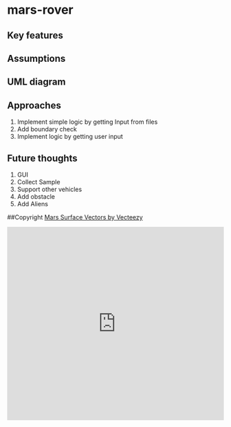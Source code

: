 # mars-rover

## Key features

## Assumptions

## UML diagram

## Approaches
1. Implement simple logic by getting Input from files
2. Add boundary check
3. Implement logic by getting user input

## Future thoughts
1. GUI
2. Collect Sample
3. Support other vehicles
4. Add obstacle
5. Add Aliens

##Copyright
<a href="https://www.vecteezy.com/free-vector/mars-surface">Mars Surface Vectors by Vecteezy</a>
<iframe src="https://mars.nasa.gov/gltf_embed/25042" width="100%" height="450px" frameborder="0" />
<a href="https://www.flaticon.com/free-icons/mars-rover" title="mars-rover icons">Mars-rover icons created by Eucalyp - Flaticon</a>